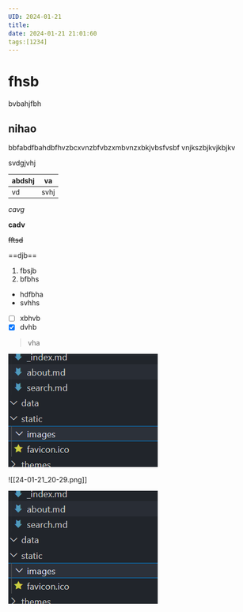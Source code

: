 ```yaml
---
UID: 2024-01-21
title: 
date: 2024-01-21 21:01:60
tags:[1234]
---
```

# fhsb

bvbahjfbh

## nihao 

bbfabdfbahdbfhvzbcxvnzbfvbzxmbvnzxbkjvbsfvsbf
vnjkszbjkvjkbjkv

svdgjvhj

| abdshj | va |
| --- | --- |
| vd | svhj |

*cavg*

**cadv**

~~fftsd~~

==djb==

1. fbsjb
2. bfbhs

- hdfbha
- svhhs

- [ ] xbhvb
- [x] dvhb

>vha

![niha](../../../static/images/24-01-21_20-29.png)


![[24-01-21_20-29.png]]

![](static/images/24-01-21_20-29.png)


